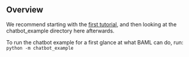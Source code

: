 ## Overview

We recommend starting with the [first tutorial](https://docs.boundaryml.com/v3/guides/hello_world/level1), and then looking at the chatbot_example directory here afterwards.

To run the chatbot example for a first glance at what BAML can do, run:
`python -m chatbot_example`
